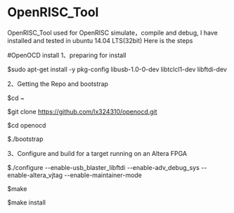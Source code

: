 # OpenRISC_Tool 
OpenRISC_Tool used for OpenRISC simulate，compile and debug, I have installed and tested in ubuntu 14.04 LTS(32bit) 
Here is the steps 

#OpenOCD install
1、preparing for install
  
  $sudo apt-get install -y pkg-config libusb-1.0-0-dev libtclcl1-dev libftdi-dev
  
2、Getting the Repo and bootstrap
  
  $cd ~
  
  $git clone https://github.com/lx324310/openocd.git
  
  $cd openocd
  
  $./bootstrap

3、Configure and build for a target running on an Altera FPGA
  
  $./configure --enable-usb_blaster_libftdi --enable-adv_debug_sys --enable-altera_vjtag --enable-maintainer-mode

  $make 
  
  $make install
  
